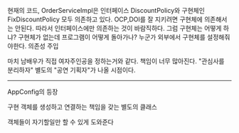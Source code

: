 현재의 코드, OrderServiceImpl은 인터페이스 DiscountPolicy와 구현체인 FixDiscountPolicy 모두 의존하고 있다.
OCP,DOI를 잘 지키려면 구현체에 의존해서는 안된다.
따라서 인터페이스에만 의존하는 것이 바람직하다.
그럼 구현체는 어떻게 하냐? 구현체가 없는데 프로그램이 어떻게 돌아가나?
누군가 외부에서 구현체를 설정해줘야한다. 의존성 주입

마치 남배우가 직접 여자주인공을 정하는거와 같다.
책임이 너무 많아진다.
"관심사를 분리하자"
별도의 "공연 기획자"가 나올 시점이다.

---

AppConfig의 등장

구현 객체를 생성하고 연결하는 책임을 갖는 별도의 클래스

객체들이 자기할일만 할 수 있게 도와준다

